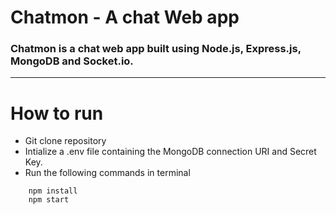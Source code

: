 # Chatmon - A chat Web app

### Chatmon is a chat web app built using Node.js, Express.js, MongoDB and Socket.io.

-------------------------------------------------------------------------------------------

# How to run

- Git clone repository
- Intialize a .env file containing the MongoDB connection URI and Secret Key.
- Run the following commands in terminal

```npm
    npm install
    npm start
```